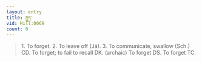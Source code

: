 ```yaml
---
layout: entry
title: སྐྱུད་
vid: Hill:0069
count: 0
---
```

> 1\. To forget\. 2\. To leave off (Jä)\. 3\. To communicate, swallow (Sch\.) CD\. To forget; to fail to recall DK\. (archaic) To forget DS\. To forget TC\.


